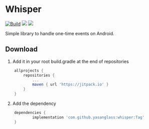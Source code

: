 # Whisper

[![Build](https://github.com/yasanglass/whisper/workflows/Build/badge.svg)](https://github.com/yasanglass/whisper/actions/workflows/build.yml)
[![](https://jitpack.io/v/yasanglass/whisper.svg)](https://jitpack.io/#yasanglass/whisper)
[![](https://jitpack.io/v/yasanglass/whisper/month.svg)](https://jitpack.io/#yasanglass/whisper)

Simple library to handle one-time events on Android.

## Download

1. Add it in your root build.gradle at the end of repositories

```groovy
	allprojects {
		repositories {
			...
			maven { url 'https://jitpack.io' }
		}
	}
```

2. Add the dependency

```groovy
	dependencies {
	        implementation 'com.github.yasanglass:whisper:Tag'
	}
```
